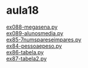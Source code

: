 # aula18 
<a href='https://gabrielryanft.github.io/learning/cursoemvideo/python/exerciciospython/aula18/ex088-megasena.py' target='_blank' rel='next'>ex088-megasena.py</a><br/>
<a href='https://gabrielryanft.github.io/learning/cursoemvideo/python/exerciciospython/aula18/ex089-alunosmedia.py' target='_blank' rel='next'>ex089-alunosmedia.py</a><br/>
<a href='https://gabrielryanft.github.io/learning/cursoemvideo/python/exerciciospython/aula18/ex85-7numspareseimpares.py' target='_blank' rel='next'>ex85-7numspareseimpares.py</a><br/>
<a href='https://gabrielryanft.github.io/learning/cursoemvideo/python/exerciciospython/aula18/ex84-pessoaepeso.py' target='_blank' rel='next'>ex84-pessoaepeso.py</a><br/>
<a href='https://gabrielryanft.github.io/learning/cursoemvideo/python/exerciciospython/aula18/ex86-tabela.py' target='_blank' rel='next'>ex86-tabela.py</a><br/>
<a href='https://gabrielryanft.github.io/learning/cursoemvideo/python/exerciciospython/aula18/ex87-tabela2.py' target='_blank' rel='next'>ex87-tabela2.py</a><br/>
